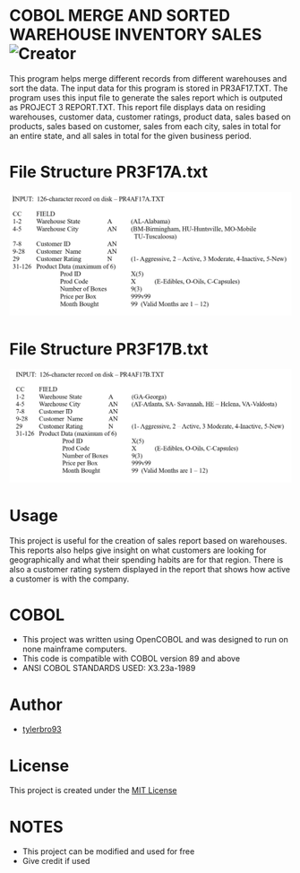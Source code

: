COBOL MERGE AND SORTED WAREHOUSE INVENTORY SALES ![Creator](https://img.shields.io/badge/Created%20By-Tyler%20Brown-blue.svg)
======================

This program helps merge different records from different warehouses and sort the data. The input data for this program is stored in PR3AF17.TXT. The program uses this input file to generate the sales report which is outputed as PROJECT 3 REPORT.TXT. This report file displays data on residing warehouses, customer data, customer ratings, product data, sales based on products, sales based on customer, sales from each city, sales in total for an entire state, and all sales in total for the given business period.

# File Structure PR3F17A.txt
![alt text](file%20structure/file%20structureA.PNG "PR3F17A.txt")


# File Structure PR3F17B.txt
![alt text](file%20structure/file%20structureB.PNG "PR3F17B.txt")

# Usage
This project is useful for the creation of sales report based on warehouses. This reports also helps give insight on what customers are looking for geographically and what their spending habits are for that region. There is also a customer rating system displayed in the report that shows how active a customer is with the company.

# COBOL
* This project was written using OpenCOBOL and was designed to run on none mainframe computers.
* This code is compatible with COBOL version 89 and above
* ANSI COBOL STANDARDS USED: X3.23a-1989

# Author
* [tylerbro93](https://github.com/tylerbro93/)

# License
This project is created under the [MIT License](./LICENSE)

# NOTES
* This project can be modified and used for free
* Give credit if used
